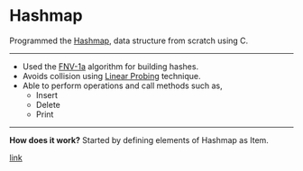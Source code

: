 # Hashmap

Programmed the [Hashmap](https://en.wikipedia.org/wiki/Hash_table#:~:text=In%20computing%2C%20a%20hash%20table,that%20maps%20keys%20to%20values.), data structure from scratch using C.

---
- Used the [FNV-1a](https://en.wikipedia.org/wiki/Fowler%E2%80%93Noll%E2%80%93Vo_hash_function) algorithm for building hashes.
- Avoids collision using [Linear Probing](https://en.wikipedia.org/wiki/Linear_probing) technique.
- Able to perform operations and call methods such as,
    - Insert
    - Delete
    - Print
---
**How does it work?**
Started by defining elements of Hashmap as Item.

[link](https://benhoyt.com/writings/hash-table-in-c/)
